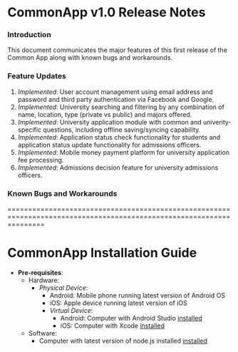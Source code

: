 # CommonApp v1.0 Release Notes

### Introduction
This document communicates the major features of this first release of the Common App along with known bugs and workarounds.

### Feature Updates
1. *Implemented*: User account management using email address and password and third party authentication via Facebook and Google.
2. *Implemented*: University searching and filtering by any combination of name, location, type (private vs public) and majors offered.
3. *Implemented*: University application module with common and univerity-specific questions, including offline saving/syncing capability.
4. *Implemented*: Application status check functionality for students and application status update functionality for admissions officers.
5. *Implemented*: Mobile money payment platform for university application fee processing.
6. *Implemented*: Admissions decision feature for university admissions officers.

### Known Bugs and Workarounds








=====================================================================================================================

# CommonApp Installation Guide

- **Pre-requisites**:
  - Hardware:
	  - *Physical Device*:
	  	  - Android: Mobile phone running latest version of Android OS
	  	  - iOS: Apple device running latest version of iOS
    	- *Virtual Device*:
		    - Android: Computer with Android Studio [installed](https://developer.android.com/studio/install)
		    - iOS: Computer with Xcode [installed](https://developer.apple.com/xcode/)
  - Software: 
	  - Computer with latest version of node.js installed [installed](https://nodejs.org/en/)
